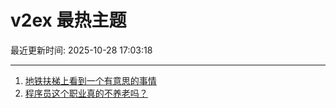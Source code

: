 # v2ex 最热主题

最近更新时间: 2025-10-28 17:03:18

--- 
1. [地铁扶梯上看到一个有意思的事情](https://www.v2ex.com/t/1168795) 
2. [程序员这个职业真的不养老吗？](https://www.v2ex.com/t/1168799) 

